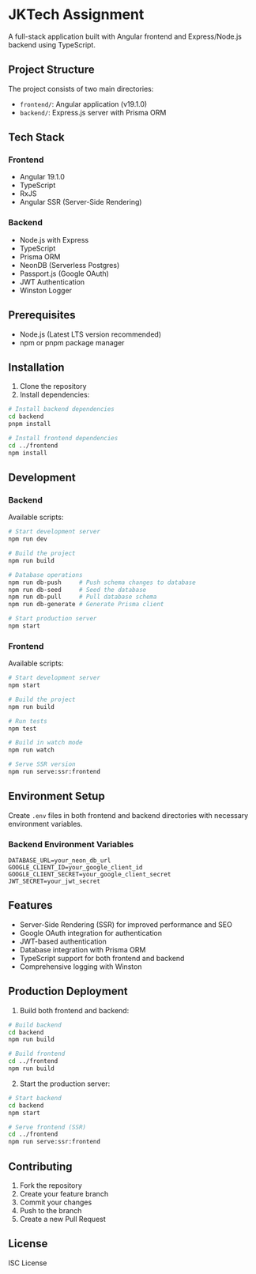 # JKTech Assignment

A full-stack application built with Angular frontend and Express/Node.js backend using TypeScript.

## Project Structure

The project consists of two main directories:

- `frontend/`: Angular application (v19.1.0)
- `backend/`: Express.js server with Prisma ORM

## Tech Stack

### Frontend

- Angular 19.1.0
- TypeScript
- RxJS
- Angular SSR (Server-Side Rendering)

### Backend

- Node.js with Express
- TypeScript
- Prisma ORM
- NeonDB (Serverless Postgres)
- Passport.js (Google OAuth)
- JWT Authentication
- Winston Logger

## Prerequisites

- Node.js (Latest LTS version recommended)
- npm or pnpm package manager

## Installation

1. Clone the repository
2. Install dependencies:

```bash
# Install backend dependencies
cd backend
pnpm install

# Install frontend dependencies
cd ../frontend
npm install
```

## Development

### Backend

Available scripts:

```bash
# Start development server
npm run dev

# Build the project
npm run build

# Database operations
npm run db-push     # Push schema changes to database
npm run db-seed     # Seed the database
npm run db-pull     # Pull database schema
npm run db-generate # Generate Prisma client

# Start production server
npm start
```

### Frontend

Available scripts:

```bash
# Start development server
npm start

# Build the project
npm run build

# Run tests
npm test

# Build in watch mode
npm run watch

# Serve SSR version
npm run serve:ssr:frontend
```

## Environment Setup

Create `.env` files in both frontend and backend directories with necessary environment variables.

### Backend Environment Variables

```env
DATABASE_URL=your_neon_db_url
GOOGLE_CLIENT_ID=your_google_client_id
GOOGLE_CLIENT_SECRET=your_google_client_secret
JWT_SECRET=your_jwt_secret
```

## Features

- Server-Side Rendering (SSR) for improved performance and SEO
- Google OAuth integration for authentication
- JWT-based authentication
- Database integration with Prisma ORM
- TypeScript support for both frontend and backend
- Comprehensive logging with Winston

## Production Deployment

1. Build both frontend and backend:

```bash
# Build backend
cd backend
npm run build

# Build frontend
cd ../frontend
npm run build
```

2. Start the production server:

```bash
# Start backend
cd backend
npm start

# Serve frontend (SSR)
cd ../frontend
npm run serve:ssr:frontend
```

## Contributing

1. Fork the repository
2. Create your feature branch
3. Commit your changes
4. Push to the branch
5. Create a new Pull Request

## License

ISC License
